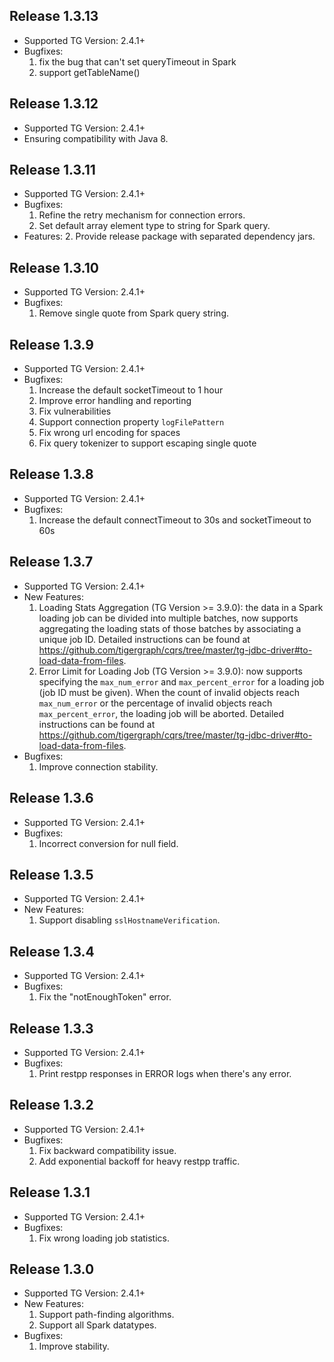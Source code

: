 ## Release 1.3.13
* Supported TG Version: 2.4.1+
* Bugfixes:
    1. fix the bug that can't set queryTimeout in Spark
    2. support getTableName()

## Release 1.3.12
* Supported TG Version: 2.4.1+
* Ensuring compatibility with Java 8.

## Release 1.3.11
* Supported TG Version: 2.4.1+
* Bugfixes:
    1. Refine the retry mechanism for connection errors.
    2. Set default array element type to string for Spark query.
* Features:
    2. Provide release package with separated dependency jars.

## Release 1.3.10
* Supported TG Version: 2.4.1+
* Bugfixes:
    1. Remove single quote from Spark query string.

## Release 1.3.9
* Supported TG Version: 2.4.1+
* Bugfixes:
    1. Increase the default socketTimeout to 1 hour
    2. Improve error handling and reporting
    3. Fix vulnerabilities
    4. Support connection property `logFilePattern`
    5. Fix wrong url encoding for spaces
    6. Fix query tokenizer to support escaping single quote

## Release 1.3.8
* Supported TG Version: 2.4.1+
* Bugfixes:
    1. Increase the default connectTimeout to 30s and socketTimeout to 60s

## Release 1.3.7
* Supported TG Version: 2.4.1+
* New Features:
    1. Loading Stats Aggregation (TG Version >= 3.9.0): the data in a Spark loading job can be divided into multiple batches, now supports aggregating the loading stats of those batches by associating a unique job ID. Detailed instructions can be found at https://github.com/tigergraph/cqrs/tree/master/tg-jdbc-driver#to-load-data-from-files. 
    2. Error Limit for Loading Job (TG Version >= 3.9.0): now supports specifying the `max_num_error` and `max_percent_error` for a loading job (job ID must be given). When the count of invalid objects reach `max_num_error` or the percentage of invalid objects reach `max_percent_error`, the loading job will be aborted. Detailed instructions can be found at https://github.com/tigergraph/cqrs/tree/master/tg-jdbc-driver#to-load-data-from-files. 
* Bugfixes:
    1. Improve connection stability.

## Release 1.3.6
* Supported TG Version: 2.4.1+
* Bugfixes:
    1. Incorrect conversion for null field.

## Release 1.3.5
* Supported TG Version: 2.4.1+
* New Features:
    1. Support disabling `sslHostnameVerification`.

## Release 1.3.4
* Supported TG Version: 2.4.1+
* Bugfixes:
    1. Fix the "notEnoughToken" error.

## Release 1.3.3
* Supported TG Version: 2.4.1+
* Bugfixes:
    1. Print restpp responses in ERROR logs when there's any error.

## Release 1.3.2
* Supported TG Version: 2.4.1+
* Bugfixes:
    1. Fix backward compatibility issue.
    2. Add exponential backoff for heavy restpp traffic.

## Release 1.3.1
* Supported TG Version: 2.4.1+
* Bugfixes:
    1. Fix wrong loading job statistics.

## Release 1.3.0
* Supported TG Version: 2.4.1+
* New Features:
    1. Support path-finding algorithms.
    2. Support all Spark datatypes.
* Bugfixes:
    1. Improve stability.